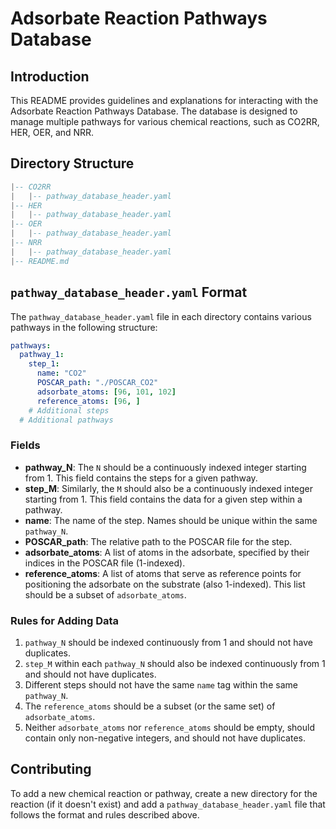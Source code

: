 # Adsorbate Reaction Pathways Database

## Introduction

This README provides guidelines and explanations for interacting with the Adsorbate Reaction Pathways Database. The database is designed to manage multiple pathways for various chemical reactions, such as CO2RR, HER, OER, and NRR.

## Directory Structure

```lua
|-- CO2RR
|   |-- pathway_database_header.yaml
|-- HER
|   |-- pathway_database_header.yaml
|-- OER
|   |-- pathway_database_header.yaml
|-- NRR
|   |-- pathway_database_header.yaml
|-- README.md
```

## `pathway_database_header.yaml` Format

The `pathway_database_header.yaml` file in each directory contains various pathways in the following structure:

```yaml
pathways:
  pathway_1:
    step_1:
      name: "CO2"
      POSCAR_path: "./POSCAR_CO2"
      adsorbate_atoms: [96, 101, 102]
      reference_atoms: [96, ]
    # Additional steps
  # Additional pathways
```

### Fields

- **pathway_N**: The `N` should be a continuously indexed integer starting from 1. This field contains the steps for a given pathway.
- **step_M**: Similarly, the `M` should also be a continuously indexed integer starting from 1. This field contains the data for a given step within a pathway.
- **name**: The name of the step. Names should be unique within the same `pathway_N`.
- **POSCAR_path**: The relative path to the POSCAR file for the step.
- **adsorbate_atoms**: A list of atoms in the adsorbate, specified by their indices in the POSCAR file (1-indexed).
- **reference_atoms**: A list of atoms that serve as reference points for positioning the adsorbate on the substrate (also 1-indexed). This list should be a subset of `adsorbate_atoms`.

### Rules for Adding Data

1. `pathway_N` should be indexed continuously from 1 and should not have duplicates.
2. `step_M` within each `pathway_N` should also be indexed continuously from 1 and should not have duplicates.
3. Different steps should not have the same `name` tag within the same `pathway_N`.
4. The `reference_atoms` should be a subset (or the same set) of `adsorbate_atoms`.
5. Neither `adsorbate_atoms` nor `reference_atoms` should be empty, should contain only non-negative integers, and should not have duplicates.

## Contributing

To add a new chemical reaction or pathway, create a new directory for the reaction (if it doesn't exist) and add a `pathway_database_header.yaml` file that follows the format and rules described above.

